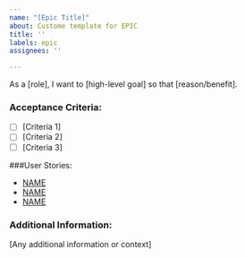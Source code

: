 ```yaml
---
name: "[Epic Title]"
about: Custome template for EPIC
title: ''
labels: epic
assignees: ''

---
```


As a [role], I want to [high-level goal] so that [reason/benefit].

### Acceptance Criteria:
- [ ] [Criteria 1]
- [ ] [Criteria 2]
- [ ] [Criteria 3]

###User Stories:
- [NAME](https://github.com/catapam/coffe-hub/issues/N)
- [NAME](https://github.com/catapam/coffe-hub/issues/N)
- [NAME](https://github.com/catapam/coffe-hub/issues/N)

### Additional Information:
[Any additional information or context]
